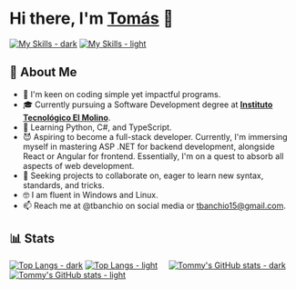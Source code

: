 # Hi there, I'm [Tomás]() :wave:
[![My Skills - dark](https://skillicons.dev/icons?i=cs,dotnet,py,js,nodejs,typescript,react,angular,mongo,sqlite,postgres,html,css,tailwind,docker,postman,git,github,bash,linux,arch,windows,vscode,visualstudio,obsidian,notion,discord&theme=dark#gh-dark-mode-only)](https://skillicons.dev#gh-dark-mode-only)
[![My Skills - light](https://skillicons.dev/icons?i=cs,dotnet,py,js,nodejs,typescript,react,angular,mongo,sqlite,postgres,html,css,tailwind,docker,postman,git,github,bash,linux,arch,windows,vscode,visualstudio,obsidian,notion,discord=light#gh-light-mode-only)](https://skillicons.dev#gh-light-mode-only)<br>

## :robot: About Me
- 👀 I'm keen on coding simple yet impactful programs.
- :mortar_board: Currently pursuing a Software Development degree at [__Instituto Tecnológico El Molino__]([https://emich.edu](https://itec-elmolino.edu.ar/)).
- 🌱 Learning Python, C#, and TypeScript.
- :smiling_imp: Aspiring to become a full-stack developer. Currently, I'm immersing myself in mastering ASP .NET for backend development, alongside React or Angular for frontend. Essentially, I'm on a quest to absorb all aspects of web development.
- :eyes: Seeking projects to collaborate on, eager to learn new syntax, standards, and tricks.
- 🤓 I am fluent in Windows and Linux.
- 📫 Reach me at @tbanchio on social media or tbanchio15@gmail.com.
  
## :bar_chart: Stats
[![Top Langs - dark](https://github-readme-stats.vercel.app/api/top-langs/?username=tomiban&langs_count=10&layout=compact&count_private=true&theme=dark#gh-dark-mode-only)](https://github.com/tomiban/github-readme-stats#gh-dark-mode-only) [![Top Langs - light](https://github-readme-stats.vercel.app/api/top-langs/?username=tomiban&langs_count=10&layout=compact&count_private=true&theme=default#gh-light-mode-only)](https://github.com/tomiban/github-readme-stats#gh-light-mode-only)
&nbsp;&nbsp;&nbsp;
[![Tommy's GitHub stats - dark](https://github-readme-stats.vercel.app/api?username=tomiban&count_private=true&show_icons=true&theme=dark#gh-dark-mode-only)](https://github.com/tomiban/github-readme-stats#gh-dark-mode-only) [![Tommy's GitHub stats - light](https://github-readme-stats.vercel.app/api?username=tomiban&count_private=true&show_icons=true&theme=default#gh-light-mode-only)](https://github.com/tomiban/github-readme-stats#gh-light-mode-only)

